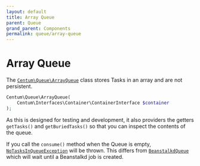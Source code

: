 ```yaml
---
layout: default
title: Array Queue
parent: Queue
grand_parent: Components
permalink: queue/array-queue
---
```




# Array Queue

The [`Centum\Queue\ArrayQueue`](https://github.com/SidRoberts/centum/tree/development/src/Queue/ArrayQueue.php) class stores Tasks in an array and are not persistent.

```php
Centum\Queue\ArrayQueue(
    Centum\Interfaces\Container\ContainerInterface $container
);
```

As this is designed for testing and development, it also providers the getters `getTasks()` and `getBuriedTasks()` so that you can inspect the contents of the queue.

If you call the `consume()` method when the Queue is empty, [`NoTasksInQueueException`](https://github.com/SidRoberts/centum/blob/development/src/Queue/Exception/NoTasksInQueueException.php) will be thrown.
This differs from [`BeanstalkdQueue`](beanstalkd-queue.md) which will wait until a Beanstalkd job is created.
